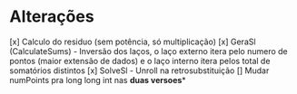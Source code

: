 # Alterações

[x] Calculo do residuo (sem potência, só multiplicação)
[x] GeraSl (CalculateSums) - Inversão dos laços, o laço externo itera pelo numero de pontos (maior extensão de dados)
  e o laço interno itera pelos total de somatórios distintos
[x] SolveSl - Unroll na retrosubstituição
[] Mudar numPoints pra long long int nas ****duas versoes*****


